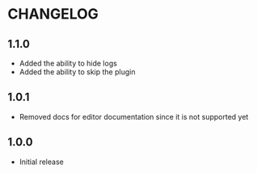 # CHANGELOG

## 1.1.0

- Added the ability to hide logs
- Added the ability to skip the plugin

## 1.0.1

- Removed docs for editor documentation since it is not supported yet

## 1.0.0

- Initial release
